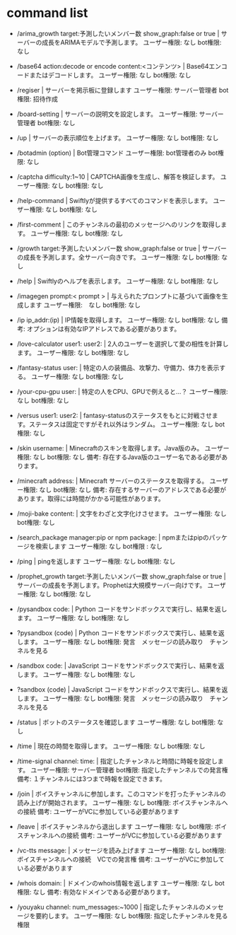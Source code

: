 # command list

- /arima_growth target:予測したいメンバー数 show_graph:false or true | サーバーの成長をARIMAモデルで予測します。
    ユーザー権限: なし
    bot権限: なし
- /base64 action:decode or encode content:<コンテンツ> |  Base64エンコードまたはデコードします。
    ユーザー権限: なし
    bot権限: なし

- /regiser | サーバーを掲示板に登録します
    ユーザー権限: サーバー管理者
    bot権限: 招待作成

- /board-setting | サーバーの説明文を設定します。
    ユーザー権限: サーバー管理者
    bot権限: なし

- /up | サーバーの表示順位を上げます。
    ユーザー権限: なし
    bot権限: なし

- /botadmin (option) | Bot管理コマンド
    ユーザー権限: bot管理者のみ
    bot権限: なし

- /captcha difficulty:1~10 | CAPTCHA画像を生成し、解答を検証します。
    ユーザー権限: なし
    bot権限: なし

- /help-command | Swiftlyが提供するすべてのコマンドを表示します。
    ユーザー権限: なし
    bot権限: なし

- /first-comment | このチャンネルの最初のメッセージへのリンクを取得します。
    ユーザー権限: なし
    bot権限: なし

- /growth target:予測したいメンバー数 show_graph:false or true | サーバーの成長を予測します。全サーバー向きです。
    ユーザー権限: なし
    bot権限: なし

- /help | Swiftlyのヘルプを表示します。
    ユーザー権限: なし
    bot権限: なし

- /imagegen prompt:< prompt > | 与えられたプロンプトに基づいて画像を生成します
    ユーザー権限:　なし
    bot権限: なし

- /ip ip_addr:(ip) | IP情報を取得します。
    ユーザー権限: なし
    bot権限: なし
    備考: オプションは有効なIPアドレスである必要があります。

- /love-calculator user1: user2: | 2人のユーザーを選択して愛の相性を計算します。
    ユーザー権限: なし
    bot権限: なし

- /fantasy-status user: | 特定の人の装備品、攻撃力、守備力、体力を表示する。
    ユーザー権限: なし
    bot権限: なし

- /your-cpu-gpu user: | 特定の人をCPU、GPUで例えると...？
    ユーザー権限: なし
    bot権限: なし

- /versus user1: user2: | fantasy-statusのステータスをもとに対戦させます。ステータスは固定ですがそれ以外はランダム。
    ユーザー権限: なし
    bot権限: なし

- /skin username: | Minecraftのスキンを取得します。Java版のみ。
    ユーザー権限: なし
    bot権限: なし
    備考: 存在するJava版のユーザー名である必要があります。

- /minecraft address: | Minecraft サーバーのステータスを取得する。
    ユーザー権限: なし
    bot権限: なし
    備考: 存在するサーバーのアドレスである必要があります。取得には時間がかかる可能性があります。

- /moji-bake content: | 文字をわざと文字化けさせます。
    ユーザー権限: なし
    bot権限: なし

- /search_package manager:pip or npm package: | npmまたはpipのパッケージを検索します
    ユーザー権限: なし
    bot権限 : なし

- /ping | pingを返します
    ユーザー権限: なし
    bot権限: なし

- /prophet_growth target:予測したいメンバー数 show_graph:false or true | サーバーの成長を予測します。Prophetは大規模サーバー向けです。
    ユーザー権限: なし
    bot権限: なし

- /pysandbox code: | Python コードをサンドボックスで実行し、結果を返します。
    ユーザー権限: なし
    bot権限: なし

- ?pysandbox (code) | Python コードをサンドボックスで実行し、結果を返します。
    ユーザー権限: なし
    bot権限: 発言　メッセージの読み取り　チャンネルを見る

- /sandbox code: | JavaScript コードをサンドボックスで実行し、結果を返します。
    ユーザー権限: なし
    bot権限: なし

- ?sandbox (code) | JavaScript コードをサンドボックスで実行し、結果を返します。
    ユーザー権限: なし
    bot権限: 発言　メッセージの読み取り　チャンネルを見る

- /status | ボットのステータスを確認します
    ユーザー権限: なし
    bot権限: なし

- /time | 現在の時間を取得します。
    ユーザー権限: なし
    bot権限: なし

- /time-signal channel: time: | 指定したチャンネルと時間に時報を設定します。
    ユーザー権限: サーバー管理者
    bot権限: 指定したチャンネルでの発言権
    備考: １チャンネルには3つまで時報を設定できます。

- /join | ボイスチャンネルに参加します。このコマンドを打ったチャンネルの読み上げが開始されます。
    ユーザー権限: なし
    bot権限: ボイスチャンネルへの接続
    備考: ユーザーがVCに参加している必要があります

- /leave | ボイスチャンネルから退出します
    ユーザー権限: なし
    bot権限: ボイスチャンネルへの接続
    備考: ユーザーがVCに参加している必要があります

- /vc-tts message: | メッセージを読み上げます
    ユーザー権限: なし
    bot権限: ボイスチャンネルへの接続　VCでの発言権
    備考: ユーザーがVCに参加している必要があります

- /whois domain: | ドメインのwhois情報を返します
    ユーザー権限: なし
    bot権限: なし
    備考: 有効なドメインである必要があります。

- /youyaku channel: num_messages:~1000 | 指定したチャンネルのメッセージを要約します。
    ユーザー権限: なし
    bot権限: 指定したチャンネルを見る権限
    